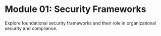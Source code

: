 # Module 01: Security Frameworks

Explore foundational security frameworks and their role in organizational security and compliance.
